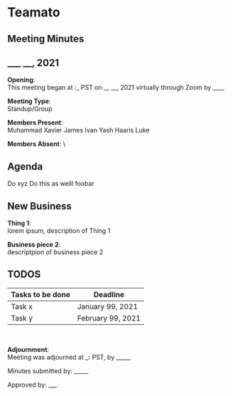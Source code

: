 # Teamato

## Meeting Minutes
## ___ __, 2021

**Opening**: \
This meeting began at _:__ PST on __ __, 2021 virtually through Zoom by ____

**Meeting Type**: \
Standup/Group

**Members Present**: \
Muhammad
Xavier
James
Ivan
Yash
Haaris
Luke

**Members Absent**: \

## Agenda
Do xyz
Do this as welll
foobar

## New Business
**Thing 1**: \
lorem ipsum, description of Thing 1

**Business piece 2**: \
descriptpion of business piece 2

## TODOS
| Tasks to be done | Deadline |
| ---------------- | --------
| Task x | January 99, 2021 |
| Task y | February 99, 2021|

<br>

**Adjournment**: \
Meeting was adjourned at ___:__ PST, by _____

Minutes submitted by: _____

Approved by: ___

